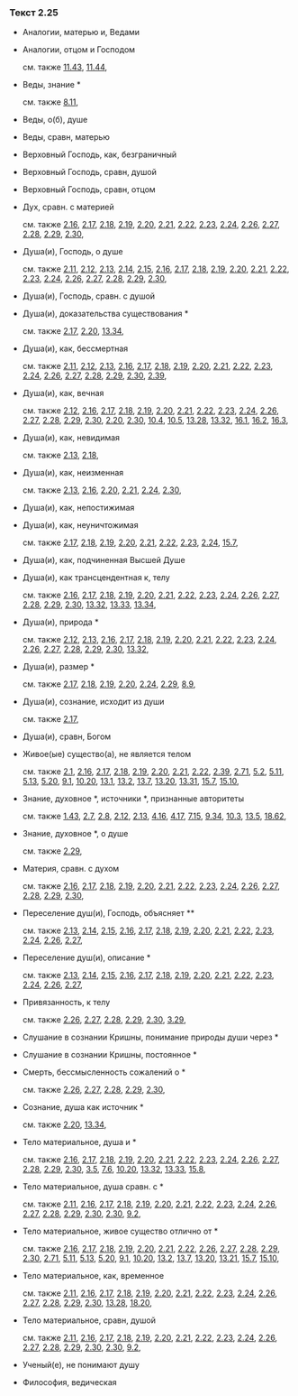 ### Текст 2.25
	
- Аналогии, матерью и, Ведами

	
- Аналогии, отцом и Господом

	см. также  [11.43](../11/1143.md),  [11.44](../11/1144.md), 
	
- Веды, знание *

	см. также  [8.11](../08/0811.md), 
	
- Веды, о(б), душе

	
- Веды, сравн, матерью

	
- Верховный Господь, как, безграничный

	
- Верховный Господь, сравн, душой

	
- Верховный Господь, сравн, отцом

	
- Дух, сравн. с материей

	см. также  [2.16](../02/0216.md),  [2.17](../02/0217.md),  [2.18](../02/0218.md),  [2.19](../02/0219.md),  [2.20](../02/0220.md),  [2.21](../02/0221.md),  [2.22](../02/0222.md),  [2.23](../02/0223.md),  [2.24](../02/0224.md),  [2.26](../02/0226.md),  [2.27](../02/0227.md),  [2.28](../02/0228.md),  [2.29](../02/0229.md),  [2.30](../02/0230.md), 
	
- Душа(и), Господь, о душе

	см. также  [2.11](../02/0211.md),  [2.12](../02/0212.md),  [2.13](../02/0213.md),  [2.14](../02/0214.md),  [2.15](../02/0215.md),  [2.16](../02/0216.md),  [2.17](../02/0217.md),  [2.18](../02/0218.md),  [2.19](../02/0219.md),  [2.20](../02/0220.md),  [2.21](../02/0221.md),  [2.22](../02/0222.md),  [2.23](../02/0223.md),  [2.24](../02/0224.md),  [2.26](../02/0226.md),  [2.27](../02/0227.md),  [2.28](../02/0228.md),  [2.29](../02/0229.md),  [2.30](../02/0230.md), 
	
- Душа(и), Господь, сравн. с душой

	
- Душа(и), доказательства существования *

	см. также  [2.17](../02/0217.md),  [2.20](../02/0220.md),  [13.34](../13/1334.md), 
	
- Душа(и), как, бессмертная

	см. также  [2.11](../02/0211.md),  [2.12](../02/0212.md),  [2.13](../02/0213.md),  [2.16](../02/0216.md),  [2.17](../02/0217.md),  [2.18](../02/0218.md),  [2.19](../02/0219.md),  [2.20](../02/0220.md),  [2.21](../02/0221.md),  [2.22](../02/0222.md),  [2.23](../02/0223.md),  [2.24](../02/0224.md),  [2.26](../02/0226.md),  [2.27](../02/0227.md),  [2.28](../02/0228.md),  [2.29](../02/0229.md),  [2.30](../02/0230.md),  [2.39](../02/0239.md), 
	
- Душа(и), как, вечная

	см. также  [2.12](../02/0212.md),  [2.16](../02/0216.md),  [2.17](../02/0217.md),  [2.18](../02/0218.md),  [2.19](../02/0219.md),  [2.20](../02/0220.md),  [2.21](../02/0221.md),  [2.22](../02/0222.md),  [2.23](../02/0223.md),  [2.24](../02/0224.md),  [2.26](../02/0226.md),  [2.27](../02/0227.md),  [2.28](../02/0228.md),  [2.29](../02/0229.md),  [2.30](../02/0230.md),  [2.20](../02/0220.md),  [2.30](../02/0230.md),  [10.4](../10/1004.md),  [10.5](../10/1005.md),  [13.28](../13/1328.md),  [13.32](../13/1332.md),  [16.1](../16/1601.md),  [16.2](../16/1602.md),  [16.3](../16/1603.md), 
	
- Душа(и), как, невидимая

	см. также  [2.13](../02/0213.md),  [2.18](../02/0218.md), 
	
- Душа(и), как, неизменная

	см. также  [2.13](../02/0213.md),  [2.16](../02/0216.md),  [2.20](../02/0220.md),  [2.21](../02/0221.md),  [2.24](../02/0224.md),  [2.30](../02/0230.md), 
	
- Душа(и), как, непостижимая

	
- Душа(и), как, неуничтожимая

	см. также  [2.17](../02/0217.md),  [2.18](../02/0218.md),  [2.19](../02/0219.md),  [2.20](../02/0220.md),  [2.21](../02/0221.md),  [2.22](../02/0222.md),  [2.23](../02/0223.md),  [2.24](../02/0224.md),  [15.7](../15/1507.md), 
	
- Душа(и), как, подчиненная Высшей Душе

	
- Душа(и), как трансцендентная к, телу

	см. также  [2.16](../02/0216.md),  [2.17](../02/0217.md),  [2.18](../02/0218.md),  [2.19](../02/0219.md),  [2.20](../02/0220.md),  [2.21](../02/0221.md),  [2.22](../02/0222.md),  [2.23](../02/0223.md),  [2.24](../02/0224.md),  [2.26](../02/0226.md),  [2.27](../02/0227.md),  [2.28](../02/0228.md),  [2.29](../02/0229.md),  [2.30](../02/0230.md),  [13.32](../13/1332.md),  [13.33](../13/1333.md),  [13.34](../13/1334.md), 
	
- Душа(и), природа *

	см. также  [2.12](../02/0212.md),  [2.13](../02/0213.md),  [2.16](../02/0216.md),  [2.17](../02/0217.md),  [2.18](../02/0218.md),  [2.19](../02/0219.md),  [2.20](../02/0220.md),  [2.21](../02/0221.md),  [2.22](../02/0222.md),  [2.23](../02/0223.md),  [2.24](../02/0224.md),  [2.26](../02/0226.md),  [2.27](../02/0227.md),  [2.28](../02/0228.md),  [2.29](../02/0229.md),  [2.30](../02/0230.md),  [13.32](../13/1332.md), 
	
- Душа(и), размер *

	см. также  [2.17](../02/0217.md),  [2.18](../02/0218.md),  [2.19](../02/0219.md),  [2.20](../02/0220.md),  [2.24](../02/0224.md),  [2.29](../02/0229.md),  [8.9](../08/0809.md), 
	
- Душа(и), сознание, исходит из души

	см. также  [2.17](../02/0217.md), 
	
- Душа(и), сравн, Богом

	
- Живое(ые) существо(а), не является телом

	см. также  [2.1](../02/0201.md),  [2.16](../02/0216.md),  [2.17](../02/0217.md),  [2.18](../02/0218.md),  [2.19](../02/0219.md),  [2.20](../02/0220.md),  [2.21](../02/0221.md),  [2.22](../02/0222.md),  [2.39](../02/0239.md),  [2.71](../02/0271.md),  [5.2](../05/0502.md),  [5.11](../05/0511.md),  [5.13](../05/0513.md),  [5.20](../05/0520.md),  [9.1](../09/0901.md),  [10.20](../10/1020.md),  [13.1](../13/1301.md),  [13.2](../13/1302.md),  [13.7](../13/1307.md),  [13.20](../13/1320.md),  [13.31](../13/1331.md),  [15.7](../15/1507.md),  [15.10](../15/1510.md), 
	
- Знание, духовное *, источники *, признанные авторитеты

	см. также  [1.43](../01/0143.md),  [2.7](../02/0207.md),  [2.8](../02/0208.md),  [2.12](../02/0212.md),  [2.13](../02/0213.md),  [4.16](../04/0416.md),  [4.17](../04/0417.md),  [7.15](../07/0715.md),  [9.34](../09/0934.md),  [10.3](../10/1003.md),  [13.5](../13/1305.md),  [18.62](../18/1862.md), 
	
- Знание, духовное *, о душе

	см. также  [2.29](../02/0229.md), 
	
- Материя, сравн. с духом

	см. также  [2.16](../02/0216.md),  [2.17](../02/0217.md),  [2.18](../02/0218.md),  [2.19](../02/0219.md),  [2.20](../02/0220.md),  [2.21](../02/0221.md),  [2.22](../02/0222.md),  [2.23](../02/0223.md),  [2.24](../02/0224.md),  [2.26](../02/0226.md),  [2.27](../02/0227.md),  [2.28](../02/0228.md),  [2.29](../02/0229.md),  [2.30](../02/0230.md), 
	
- Переселение душ(и), Господь, объясняет **

	см. также  [2.13](../02/0213.md),  [2.14](../02/0214.md),  [2.15](../02/0215.md),  [2.16](../02/0216.md),  [2.17](../02/0217.md),  [2.18](../02/0218.md),  [2.19](../02/0219.md),  [2.20](../02/0220.md),  [2.21](../02/0221.md),  [2.22](../02/0222.md),  [2.23](../02/0223.md),  [2.24](../02/0224.md),  [2.26](../02/0226.md),  [2.27](../02/0227.md), 
	
- Переселение душ(и), описание *

	см. также  [2.13](../02/0213.md),  [2.14](../02/0214.md),  [2.15](../02/0215.md),  [2.16](../02/0216.md),  [2.17](../02/0217.md),  [2.18](../02/0218.md),  [2.19](../02/0219.md),  [2.20](../02/0220.md),  [2.21](../02/0221.md),  [2.22](../02/0222.md),  [2.23](../02/0223.md),  [2.24](../02/0224.md),  [2.26](../02/0226.md),  [2.27](../02/0227.md), 
	
- Привязанность, к телу

	см. также  [2.26](../02/0226.md),  [2.27](../02/0227.md),  [2.28](../02/0228.md),  [2.29](../02/0229.md),  [2.30](../02/0230.md),  [3.29](../03/0329.md), 
	
- Слушание в сознании Кришны, понимание природы души через *

	
- Слушание в сознании Кришны, постоянное *

	
- Смерть, бессмысленность сожалений о *

	см. также  [2.26](../02/0226.md),  [2.27](../02/0227.md),  [2.28](../02/0228.md),  [2.29](../02/0229.md),  [2.30](../02/0230.md), 
	
- Сознание, душа как источник *

	см. также  [2.20](../02/0220.md),  [13.34](../13/1334.md), 
	
- Тело материальное, душа и *

	см. также  [2.16](../02/0216.md),  [2.17](../02/0217.md),  [2.18](../02/0218.md),  [2.19](../02/0219.md),  [2.20](../02/0220.md),  [2.21](../02/0221.md),  [2.22](../02/0222.md),  [2.23](../02/0223.md),  [2.24](../02/0224.md),  [2.26](../02/0226.md),  [2.27](../02/0227.md),  [2.28](../02/0228.md),  [2.29](../02/0229.md),  [2.30](../02/0230.md),  [3.5](../03/0305.md),  [7.6](../07/0706.md),  [10.20](../10/1020.md),  [13.32](../13/1332.md),  [13.33](../13/1333.md),  [15.8](../15/1508.md), 
	
- Тело материальное, душа сравн. с *

	см. также  [2.11](../02/0211.md),  [2.16](../02/0216.md),  [2.17](../02/0217.md),  [2.18](../02/0218.md),  [2.19](../02/0219.md),  [2.20](../02/0220.md),  [2.21](../02/0221.md),  [2.22](../02/0222.md),  [2.23](../02/0223.md),  [2.24](../02/0224.md),  [2.26](../02/0226.md),  [2.27](../02/0227.md),  [2.28](../02/0228.md),  [2.29](../02/0229.md),  [2.30](../02/0230.md),  [2.30](../02/0230.md),  [9.2](../09/0902.md), 
	
- Тело материальное, живое существо отлично от *

	см. также  [2.16](../02/0216.md),  [2.17](../02/0217.md),  [2.18](../02/0218.md),  [2.19](../02/0219.md),  [2.20](../02/0220.md),  [2.21](../02/0221.md),  [2.22](../02/0222.md),  [2.26](../02/0226.md),  [2.27](../02/0227.md),  [2.28](../02/0228.md),  [2.29](../02/0229.md),  [2.30](../02/0230.md),  [2.71](../02/0271.md),  [5.11](../05/0511.md),  [5.13](../05/0513.md),  [5.20](../05/0520.md),  [9.1](../09/0901.md),  [10.20](../10/1020.md),  [13.2](../13/1302.md),  [13.7](../13/1307.md),  [13.20](../13/1320.md),  [13.21](../13/1321.md),  [15.7](../15/1507.md),  [15.10](../15/1510.md), 
	
- Тело материальное, как, временное

	см. также  [2.11](../02/0211.md),  [2.16](../02/0216.md),  [2.17](../02/0217.md),  [2.18](../02/0218.md),  [2.19](../02/0219.md),  [2.20](../02/0220.md),  [2.21](../02/0221.md),  [2.22](../02/0222.md),  [2.23](../02/0223.md),  [2.24](../02/0224.md),  [2.26](../02/0226.md),  [2.27](../02/0227.md),  [2.28](../02/0228.md),  [2.29](../02/0229.md),  [2.30](../02/0230.md),  [13.28](../13/1328.md),  [18.20](../18/1820.md), 
	
- Тело материальное, сравн, душой

	см. также  [2.11](../02/0211.md),  [2.16](../02/0216.md),  [2.17](../02/0217.md),  [2.18](../02/0218.md),  [2.19](../02/0219.md),  [2.20](../02/0220.md),  [2.21](../02/0221.md),  [2.22](../02/0222.md),  [2.23](../02/0223.md),  [2.24](../02/0224.md),  [2.26](../02/0226.md),  [2.27](../02/0227.md),  [2.28](../02/0228.md),  [2.29](../02/0229.md),  [2.30](../02/0230.md),  [2.30](../02/0230.md),  [9.2](../09/0902.md), 
	
- Ученый(е), не понимают душу

	
- Философия, ведическая

